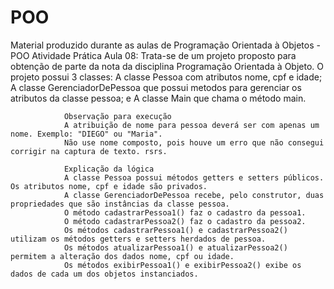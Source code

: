 # POO
Material produzido durante as aulas de Programação Orientada à Objetos - POO
Atividade Prática Aula 08:	Trata-se de um projeto proposto para obtenção de parte da nota da disciplina Programação Orientada à Objeto.
				O projeto possui 3 classes:
				A classe Pessoa com atributos nome, cpf e idade;
				A classe GerenciadorDePessoa que possui metodos para gerenciar os atributos da classe pessoa; e
				A classe Main que chama o método main.

				Observação para execução
				A atribuição de nome para pessoa deverá ser com apenas um nome. Exemplo: "DIEGO" ou "Maria".
				Não use nome composto, pois houve um erro que não consegui corrigir na captura de texto. rsrs.
				
				Explicação da lógica
				A classe Pessoa possui métodos getters e setters públicos. Os atributos nome, cpf e idade são privados.
				A classe GerenciadorDePessoa recebe, pelo construtor, duas propriedades que são instâncias da classe pessoa.
				O método cadastrarPessoa1() faz o cadastro da pessoa1.
				O método cadastrarPessoa2() faz o cadastro da pessoa2.
				Os métodos cadastrarPessoa1() e cadastrarPessoa2() utilizam os métodos getters e setters herdados de pessoa.
				Os métodos atualizarPessoa1() e atualizarPessoa2() permitem a alteração dos dados nome, cpf ou idade.
				Os métodos exibirPessoa1() e exibirPessoa2() exibe os dados de cada um dos objetos instanciados.

